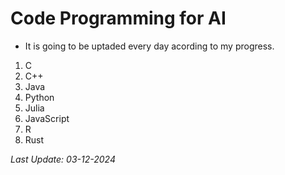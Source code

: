 # Code Programming for AI
- It is going to be uptaded every day acording to my progress.

1. C
2. C++
3. Java
4. Python
5. Julia
6. JavaScript
7. R
8. Rust

*Last Update: 03-12-2024*